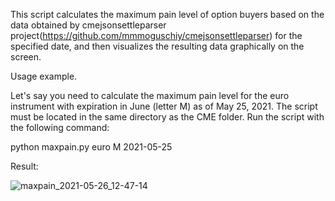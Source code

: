This script calculates the maximum pain level of option buyers based on the data obtained by cmejsonsettleparser project(https://github.com/mmmoguschiy/cmejsonsettleparser) for the specified date, and then visualizes the resulting data graphically on the screen.

Usage example.

Let's say you need to calculate the maximum pain level for the euro instrument with expiration in June (letter M) as of May 25, 2021. The script must be located in the same directory as the CME folder. Run the script with the following command:

python maxpain.py euro M 2021-05-25

Result:

![maxpain_2021-05-26_12-47-14](https://user-images.githubusercontent.com/83278070/119614035-02ceab00-be28-11eb-9115-bef1bf322597.png)
